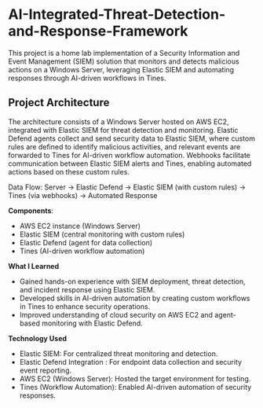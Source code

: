 # AI-Integrated-Threat-Detection-and-Response-Framework
This project is a home lab implementation of a Security Information and Event Management (SIEM) solution that monitors and detects malicious actions on a Windows Server, leveraging Elastic SIEM and automating responses through AI-driven workflows in Tines.

## Project Architecture

The architecture consists of a Windows Server hosted on AWS EC2, integrated with Elastic SIEM for threat detection and monitoring. Elastic Defend agents collect and send security data to Elastic SIEM, where custom rules are defined to identify malicious activities, and relevant events are forwarded to Tines for AI-driven workflow automation. Webhooks facilitate communication between Elastic SIEM alerts and Tines, enabling automated actions based on these custom rules.

Data Flow: Server → Elastic Defend → Elastic SIEM (with custom rules) → Tines (via webhooks) → Automated Response

**Components**:
- AWS EC2 instance (Windows Server)
- Elastic SIEM (central monitoring with custom rules)
- Elastic Defend (agent for data collection)
- Tines (AI-driven workflow automation)

**What I Learned**
- Gained hands-on experience with SIEM deployment, threat detection, and incident response using Elastic SIEM.
- Developed skills in AI-driven automation by creating custom workflows in Tines to enhance security operations.
- Improved understanding of cloud security on AWS EC2 and agent-based monitoring with Elastic Defend.

**Technology Used**
- Elastic SIEM: For centralized threat monitoring and detection.
- Elastic Defend Integration : For endpoint data collection and security event reporting.
- AWS EC2 (Windows Server): Hosted the target environment for testing.
- Tines (Workflow Automation): Enabled AI-driven automation of security responses.


